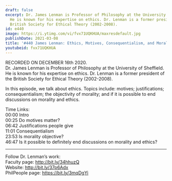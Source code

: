 ```yaml
---
draft: false
excerpt: Dr. James Lenman is Professor of Philosophy at the University of Sheffield.
  He is known for his expertise on ethics. Dr. Lenman is a former president of the
  British Society for Ethical Theory (2002-2008).
id: e440
image: https://i.ytimg.com/vi/fvx71UQKHUA/maxresdefault.jpg
publishDate: 2021-03-08
title: '#440 James Lenman: Ethics, Motives, Consequentialism, and Morality'
youtubeid: fvx71UQKHUA
---
```

RECORDED ON DECEMBER 16th 2020.  
Dr. James Lenman is Professor of Philosophy at the University of Sheffield. He is known for his expertise on ethics. Dr. Lenman is a former president of the British Society for Ethical Theory (2002-2008).

In this episode, we talk about ethics. Topics include: motives; justifications; consequentialism; the objectivity of morality; and if it is possible to end discussions on morality and ethics.

Time Links:  
00:00 Intro  
00:25  Do motives matter?  
06:42  Justifications people give  
11:01  Consequentialism  
23:53  Is morality objective?  
46:47  Is it possible to definitely end discussions on morality and ethics?

---

Follow Dr. Lenman’s work:  
Faculty page: http://bit.ly/34hhuzQ  
Website: http://bit.ly/37p6Adx  
PhilPeople page: https://bit.ly/3mqDgYi
